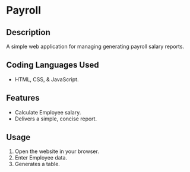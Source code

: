 # Payroll

## Description
A simple web application for managing generating payroll salary reports.

## Coding Languages Used
- HTML, CSS, & JavaScript.

## Features
- Calculate Employee salary.
- Delivers a simple, concise report.

## Usage
1. Open the website in your browser.
2. Enter Employee data.
3. Generates a table.



